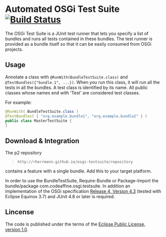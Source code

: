 # Automated OSGi Test Suite [![Build Status](https://travis-ci.org/rherrmann/osgi-testsuite.png)](https://travis-ci.org/rherrmann/osgi-testsuite)

The OSGi Test Suite is a JUnit test runner that lets you specify a list of bundles and runs all tests contained in these bundles. The test runner is provided as a bundle itself so that it can be easily consumed from OSGi projects.

## Usage
Annotate a class with `@RunWith(BundleTestSuite.class)` and `@TestBundles({"bundle.1", ...})`. 
When you run this class, it will run all the tests in all the bundles.
A test class is identified by its name. All public classes whose names end with 'Test' are considered test classes.

For example:
````Java
@RunWith( BundleTestSuite.class )
@TestBundles( { "org.example.bundle1", "org.example.bundle2" } )
public class MasterTestSuite {
}
````

## Download & Integration
The p2 repository

> `http://rherrmann.github.io/osgi-testsuite/repository`

contains a feature with a single bundle. Add this to your target platform.

In order to use the BundleTestSuite, Require-Bundle or Package-Import the bundle/package com.codeaffine.osgi.testsuite.
In addition an implementation of the OSGi specification [Release 4, Version 4.3](http://www.osgi.org/Release4/Download) (tested with Eclipse Equinox 3.7) and JUnit 4.8 or later is required.

## Lincense
The code is published under the terms of the [Eclipse Public License, version 1.0](http://www.eclipse.org/legal/epl-v10.html).
